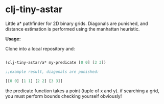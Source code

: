clj-tiny-astar
==============

Little a* pathfinder for 2D binary grids. Diagonals are punished, and distance estimation is performed using the manhattan heuristic.

**Usage:**

Clone into a local repository and:

```clojure

(clj-tiny-astar/a* my-predicate [0 0] [3 3])

;;example result, diagonals are punished:

[[0 0] [1 1] [2 2] [3 3]]

```

the predicate function takes a point (tuple of x and y). if searching a grid, you must perform bounds checking yourself obviously!



